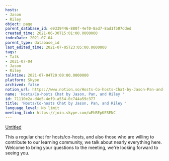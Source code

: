 ```yaml
---
hosts:
- Jason
- Riley
object: page
parent_database_id: e9339446-880f-4ef0-8ad7-8ad1f507dded
created_time: 2021-06-30T15:01:00.0000000
indexDate: 2021-07-04
parent_type: database_id
last_edited_time: 2021-07-05T23:05:00.0000000
tags:
- Talk
- 2021-07-04
- Jason
- Riley
talktime: 2021-07-04T20:00:00.0000000
platform: Skype
archived: false
notion_url: https://www.notion.so/Hosts-Co-hosts-Chat-by-Jason-Pan-and-Riley-71110e2ad4e54ef9a5540c744a59c377
name: 'Hosts/Co-hosts Chat by Jason, Pan, and Riley '
id: 71110e2a-d4e5-4ef9-a554-0c744a59c377
title: 'Hosts/Co-hosts Chat by Jason, Pan, and Riley '
language_level: No limit
meeting_link: https://join.skype.com/wEhREpKESENC
---
```




[Untitled](https://www.notion.so/d637a27eb33f44cbb92a56c3359cc567)   

This a regular chat for hosts/co-hosts, and also those who are willing to contribute to our learning community, we talk about nearly everything here. Welcome to bring your questions to the meeting, we're looking forward to seeing you.


